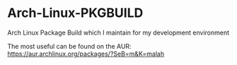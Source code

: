 # Arch-Linux-PKGBUILD

Arch Linux Package Build which I maintain for my development environment

The most useful can be found on the AUR: https://aur.archlinux.org/packages/?SeB=m&K=malah
